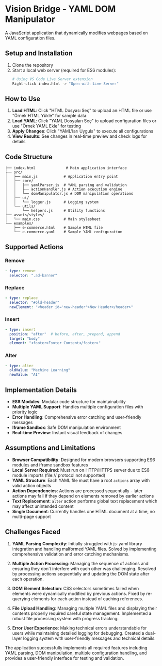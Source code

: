 
# Vision Bridge - YAML DOM Manipulator

A JavaScript application that dynamically modifies webpages based on YAML configuration files.

## Setup and Installation

1. Clone the repository
2. Start a local web server (required for ES6 modules):
   ```bash
   # Using VS Code Live Server extension
   Right-click index.html -> "Open with Live Server"
   ```

## How to Use

1. **Load HTML**: Click "HTML Dosyası Seç" to upload an HTML file or use "Örnek HTML Yükle" for sample data
2. **Load YAML**: Click "YAML Dosyaları Seç" to upload configuration files or use "Örnek YAML Ekle" for testing
3. **Apply Changes**: Click "YAML'ları Uygula" to execute all configurations
4. **View Results**: See changes in real-time preview and check logs for details

## Code Structure

```
├── index.html              # Main application interface
├── src/
│   ├── main.js            # Application entry point
│   ├── core/
│   │   ├── yamlParser.js  # YAML parsing and validation
│   │   ├── actionHandler.js # Action execution engine
│   │   └── domManipulator.js # DOM manipulation operations
│   ├── ui/
│   │   └── logger.js      # Logging system
│   └── utils/
│       └── helpers.js     # Utility functions
├── assets/styles/
│   └── main.css           # Main stylesheet
└── examples/
    ├── e-commerce.html    # Sample HTML file
    └── e-commerce.yaml    # Sample YAML configuration
```

## Supported Actions

### Remove
```yaml
- type: remove
  selector: ".ad-banner"
```

### Replace
```yaml
- type: replace
  selector: "#old-header"
  newElement: "<header id='new-header'>New Header</header>"
```

### Insert
```yaml
- type: insert
  position: "after"  # before, after, prepend, append
  target: "body"
  element: "<footer>Footer Content</footer>"
```

### Alter
```yaml
- type: alter
  oldValue: "Machine Learning"
  newValue: "AI"
```

## Implementation Details

- **ES6 Modules**: Modular code structure for maintainability
- **Multiple YAML Support**: Handles multiple configuration files with priority logic
- **Error Handling**: Comprehensive error catching and user-friendly messages
- **Iframe Sandbox**: Safe DOM manipulation environment
- **Real-time Preview**: Instant visual feedback of changes

## Assumptions and Limitations

- **Browser Compatibility**: Designed for modern browsers supporting ES6 modules and iframe sandbox features
- **Local Server Required**: Must run on HTTP/HTTPS server due to ES6 module imports (file:// protocol not supported)
- **YAML Structure**: Each YAML file must have a root `actions` array with valid action objects
- **Action Dependencies**: Actions are processed sequentially - later actions may fail if they depend on elements removed by earlier actions
- **Text Replacement**: `alter` action performs global text replacement which may affect unintended content
- **Single Document**: Currently handles one HTML document at a time, no multi-page support

## Challenges Faced

1. **YAML Parsing Complexity**: Initially struggled with js-yaml library integration and handling malformed YAML files. Solved by implementing comprehensive validation and error catching mechanisms.

2. **Multiple Action Processing**: Managing the sequence of actions and ensuring they don't interfere with each other was challenging. Resolved by processing actions sequentially and updating the DOM state after each operation.

3. **DOM Element Selection**: CSS selectors sometimes failed when elements were dynamically modified by previous actions. Fixed by re-querying elements for each action instead of caching references.

4. **File Upload Handling**: Managing multiple YAML files and displaying their contents properly required careful state management. Implemented a robust file processing system with progress tracking.

5. **Error User Experience**: Making technical errors understandable for users while maintaining detailed logging for debugging. Created a dual-layer logging system with user-friendly messages and technical details.

The application successfully implements all required features including YAML parsing, DOM manipulation, multiple configuration handling, and provides a user-friendly interface for testing and validation.
